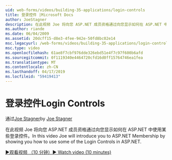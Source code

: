 ```yaml
---
uid: web-forms/videos/building-35-applications/login-controls
title: 登录控件 |Microsoft Docs
author: JoeStagner
description: 在此视频 Joe 将向您 ASP.NET 成员资格通过向您显示如何在 ASP.NET 中使用某些登录控件。
ms.author: riande
ms.date: 06/04/2009
ms.assetid: 20dcff15-d8e3-4fee-942e-50fd8bc02e14
msc.legacyurl: /web-forms/videos/building-35-applications/login-controls
msc.type: video
ms.openlocfilehash: 61ae8f7cbf976dde326ebd51e4f7c97f600b6afd
ms.sourcegitcommit: 0f1119340e4464720cfd16d0ff15764746ea1fea
ms.translationtype: MT
ms.contentlocale: zh-CN
ms.lasthandoff: 04/17/2019
ms.locfileid: "59419413"
---
```

# <a name="login-controls"></a><span data-ttu-id="4595f-103">登录控件</span><span class="sxs-lookup"><span data-stu-id="4595f-103">Login Controls</span></span>

<span data-ttu-id="4595f-104">通过[Joe Stagner](https://github.com/JoeStagner)</span><span class="sxs-lookup"><span data-stu-id="4595f-104">by [Joe Stagner](https://github.com/JoeStagner)</span></span>

<span data-ttu-id="4595f-105">在此视频 Joe 将向您 ASP.NET 成员资格通过向您显示如何在 ASP.NET 中使用某些登录控件。</span><span class="sxs-lookup"><span data-stu-id="4595f-105">In this video Joe will introduce you to ASP.NET Membership by showing you how to use some of the Login Controls in ASP.NET.</span></span>

[<span data-ttu-id="4595f-106">&#9654;观看视频 （10 分钟）</span><span class="sxs-lookup"><span data-stu-id="4595f-106">&#9654; Watch video (10 minutes)</span></span>](https://channel9.msdn.com/Blogs/ASP-NET-Site-Videos/login-controls)
